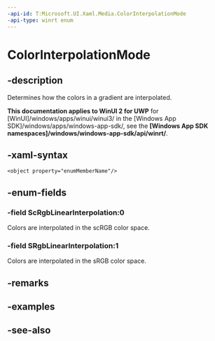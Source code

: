 ```yaml
---
-api-id: T:Microsoft.UI.Xaml.Media.ColorInterpolationMode
-api-type: winrt enum
---
```


<!-- Enumeration syntax
public enum Windows.UI.Xaml.Media.ColorInterpolationMode : int
-->

# ColorInterpolationMode

## -description
Determines how the colors in a gradient are interpolated.

**This documentation applies to WinUI 2 for UWP** for [WinUI]/windows/apps/winui/winui3/ in the [Windows App SDK]/windows/apps/windows-app-sdk/, see the **[Windows App SDK namespaces]/windows/windows-app-sdk/api/winrt/**.

## -xaml-syntax
```xaml
<object property="enumMemberName"/>
```


## -enum-fields
### -field ScRgbLinearInterpolation:0
Colors are interpolated in the scRGB color space.

### -field SRgbLinearInterpolation:1
Colors are interpolated in the sRGB color space.


## -remarks

## -examples

## -see-also

